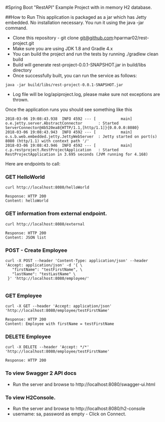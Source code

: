 #Spring Boot "RestAPI" Example Project with in memory H2 database.

##How to Run
This application is packaged as a jar which has Jetty embedded. No installation necessary. You run it using the java -jar command.

* Clone this repository - git clone git@github.com:hparmar02/rest-project.git
* Make sure you are using JDK 1.8 and Gradle 4.x
* You can build the project and run the tests by running ./gradlew clean build
* Build will generate rest-project-0.0.1-SNAPSHOT.jar in build/libs directory
* Once successfully built, you can run the service as follows:

```
java -jar build/libs/rest-project-0.0.1-SNAPSHOT.jar
```
* Log file will be log/apiproject.log, please make sure not exceptions are thrown.

Once the application runs you should see something like this
```
2018-03-06 19:08:43.938  INFO 4592 --- [           main] o.e.jetty.server.AbstractConnector       : Started ServerConnector@4b520ea8{HTTP/1.1,[http/1.1]}{0.0.0.0:8080}
2018-03-06 19:08:43.943  INFO 4592 --- [           main] o.s.b.web.embedded.jetty.JettyWebServer  : Jetty started on port(s) 8080 (http/1.1) with context path '/'
2018-03-06 19:08:43.946  INFO 4592 --- [           main] c.p.restproject.RestProjectApplication   : Started RestProjectApplication in 3.695 seconds (JVM running for 4.168)
```


Here are endpoints to call:

### GET HelloWorld

```
curl http://localhost:8080/helloWorld

Response: HTTP 200
Content: helloWorld 
```
### GET information from external endpoint.

```
curl http://localhost:8080/external

Response: HTTP 200
Content: JSON list 
```

### POST - Create Employee

```
curl -X POST --header 'Content-Type: application/json' --header 'Accept: application/json' -d '{ \ 
   "firstName": "testFirstName", \ 
   "lastName": "testLastName" \ 
 }' 'http://localhost:8080/employee/'
 
```

### GET Employee

```
curl -X GET --header 'Accept: application/json' 'http://localhost:8080/employee/testFirstName'

Response: HTTP 200
Content: Employee with firstName = testFirstName
```

### DELETE Employee

```
curl -X DELETE --header 'Accept: */*' 'http://localhost:8080/employee/testFirstName'

Response: HTTP 200
```

### To view Swagger 2 API docs

* Run the server and browse to http://localhost:8080/swagger-ui.html

### To view H2Console.
* Run the server and browse to http://localhost:8080/h2-console
* username: sa, password as empty - Click on Connect.
